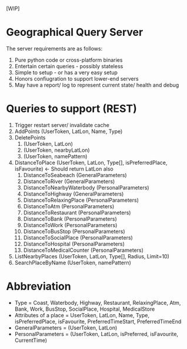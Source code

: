 [WIP]

# Geographical Query Server

The server requirements are as follows:
1. Pure python code or cross-platform binaries
2. Entertain certain queries - possibly stateless
3. Simple to setup - or has a very easy setup
4. Honors confiugration to support lower-end servers
5. May have a report/ log to represent current state/ health and debug

# Queries to support (REST)

1. Trigger restart server/ invalidate cache
2. AddPoints (UserToken, LatLon, Name, Type)
3. DeletePoints
	1. (UserToken, LatLon)
	2. (UserToken, nearbyLatLon)
	3. (UserToken, namePattern)
4. DistanceToPlace (UserToken, LatLon, Type[], isPreferredPlace, isFavourite) <- Should return LatLon also
	1. DistanceToSeabeach (GeneralParameters)
	2. DistanceToRiver (GeneralParameters)
	3. DistanceToNearbyWaterbody (PersonalParameters)
	4. DistanceToHighway (GeneralParameters)
	5. DistanceToRelaxingPlace (PersonalParameters)
	6. DistanceToAtm (PersonalParameters)
	7. DistanceToRestaurant (PersonalParameters)
	8. DistanceToBank (PersonalParameters)
	9. DistanceToWork (PersonalParameters)
	10. DistanceToBusStop (PersonalParameters)
	11. DistanceToSocialPlace (PersonalParameters)
	12. DistanceToHospital (PersonalParameters)
	13. DistanceToMedicalCounter (PersonalParameters)
5. ListNearbyPlaces (UserToken, LatLon, Type[], Radius, Limit=10)
6. SearchPlaceByName (UserToken, namePattern)

# Abbreviation

- Type = Coast, Waterbody, Highway, Restaurant, RelaxingPlace, Atm, Bank, Work, BusStop, SocialPlace, Hospital, MedicalStore
- Attributes of a place = UserToken, LatLon, Name, Type, isPreferredPlace, isFavourite, PreferredTimeStart, PreferredTimeEnd
- GeneralParameters = (UserToken, LatLon)
- PersonalParameters = (UserToken, LatLon, isPreferred, isFavourite, CurrentTime)
